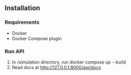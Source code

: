## Installation

### Requirements 
- Docker
- Docker Compose plugin

### Run API

1. In /simulation directory, run docker compose up --build
2. Read docs at http://127.0.0.1:8000/api/docs 